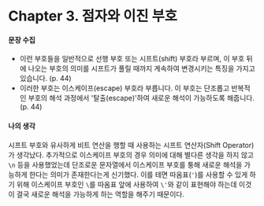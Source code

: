 # Chapter 3. 점자와 이진 부호

#### 문장 수집

- 이런 부호들을 일반적으로 선행 부호 또는 시프트(shift) 부호라 부르며, 이 부호 뒤에 나오는 부호의 의미를 시프트가 풀릴 때까지 계속하여 변경시키는 특징을 가지고 있습니다. (p. 44)
- 이러한 부호는 이스케이프(escape) 부호라 부릅니다. 이 부호는 단조롭고 반복적인 부호의 해석 과정에서 '탈출(escape)'하여 새로운 해석이 가능하도록 해줍니다. (p. 44)

#### 나의 생각

시프트 부호와 유사하게 비트 연산을 행할 때 사용하는 시프트 연산자(Shift Operator)가 생각났다. 추가적으로 이스케이프 부호의 경우 의미에 대해 별다른 생각을 하지 않고 `\n` 등을 사용했었는데 단조로운 문자열에서 이스케이프 부호를 퉁해 새로운 해석을 가능하게 한다는 의미가 존재한다는게 신기했다. 이를 테면 따옴표(`'`)를 사용할 수 있게 하기 위해 이스케이프 부호인 `\`를 따옴표 앞에 사용하여 `\'`와 같이 표현해야 하는데 이것이 결국 새로운 해석을 가능하게 하는 역할을 해주기 때문이다.
